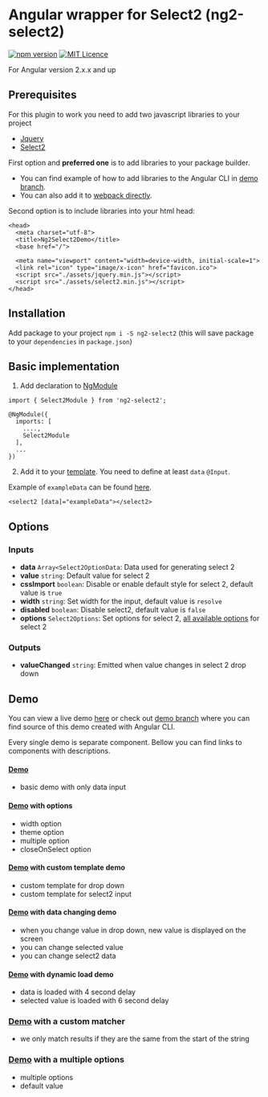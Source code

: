 # Angular wrapper for Select2 (ng2-select2)

[![npm version](https://badge.fury.io/js/ng2-select2.svg)](https://badge.fury.io/js/ng2-select2) [![MIT Licence](https://badges.frapsoft.com/os/mit/mit.svg?v=103)](https://opensource.org/licenses/mit-license.php)

For Angular version 2.x.x and up


## Prerequisites

For this plugin to work you need to add two javascript libraries to your project
- [Jquery](https://jquery.com/download/)
- [Select2](https://select2.github.io/)

First option and **preferred one** is to add libraries to your package builder.
- You can find example of how to add libraries to the Angular CLI in [demo branch](https://github.com/NejcZdovc/ng2-select2/blob/demo/angular-cli.json#L24-L25). 
- You can also add it to [webpack directly](https://stackoverflow.com/questions/28969861/managing-jquery-plugin-dependency-in-webpack#answer-2898947). 

Second option is to include libraries into your html head:

```
<head>
  <meta charset="utf-8">
  <title>Ng2Select2Demo</title>
  <base href="/">

  <meta name="viewport" content="width=device-width, initial-scale=1">
  <link rel="icon" type="image/x-icon" href="favicon.ico">
  <script src="./assets/jquery.min.js"></script>		
  <script src="./assets/select2.min.js"></script>
</head>
```

## Installation

Add package to your project `npm i -S ng2-select2` (this will save package to your `dependencies` in `package.json`)


## Basic implementation

1) Add declaration to [NgModule](https://github.com/NejcZdovc/ng2-select2/blob/demo/src/app/app.module.ts#L15)
```
import { Select2Module } from 'ng2-select2';

@NgModule({
  imports: [
    ....,
    Select2Module
  ],
  ...
})
```

2) Add it to your [template](https://github.com/NejcZdovc/ng2-select2/blob/demo/src/app/app.component.html#L6). You need to define at least `data` `@Input`.

Example of `exampleData` can be found [here](https://github.com/NejcZdovc/ng2-select2/blob/demo/src/app/demos/basic/basic.component.ts#L13).

```
<select2 [data]="exampleData"></select2>
```


## Options

### Inputs
* **data** `Array<Select2OptionData`: Data used for generating select 2
* **value** `string`: Default value for select 2
* **cssImport** `boolean`: Disable or enable default style for select 2, default value is `true`
* **width** `string`: Set width for the input, default value is `resolve`
* **disabled** `boolean`: Disable select2, default value is `false`
* **options** `Select2Options`: Set options for select 2, [all available options](https://github.com/DefinitelyTyped/DefinitelyTyped/blob/4869992bc079b88280b9ff91213528904109e8ae/select2/index.d.ts#L40) for select 2

### Outputs
* **valueChanged** `string`: Emitted when value changes in select 2 drop down 


## Demo

You can view a live demo [here](https://nejczdovc.github.io/ng2-select2/) or check out [demo branch](https://github.com/NejcZdovc/ng2-select2/tree/demo) where you can find source of this demo created with Angular CLI.

Every single demo is separate component. Bellow you can find links to components with descriptions.

#### [Demo](https://github.com/NejcZdovc/ng2-select2/tree/demo/src/app/demos/basic)
- basic demo with only data input

#### [Demo](https://github.com/NejcZdovc/ng2-select2/tree/demo/src/app/demos/options) with options
- width option
- theme option
- multiple option
- closeOnSelect option

#### [Demo](https://github.com/NejcZdovc/ng2-select2/tree/demo/src/app/demos/template) with custom template demo
- custom template for drop down
- custom template for select2 input

#### [Demo](https://github.com/NejcZdovc/ng2-select2/tree/demo/src/app/demos/change) with data changing demo
- when you change value in drop down, new value is displayed on the screen
- you can change selected value
- you can change select2 data

#### [Demo](https://github.com/NejcZdovc/ng2-select2/tree/demo/src/app/demos/dynamic) with dynamic load demo
- data is loaded with 4 second delay
- selected value is loaded with 6 second delay

### [Demo](https://github.com/NejcZdovc/ng2-select2/tree/demo/src/app/demos/matcher) with a custom matcher
- we only match results if they are the same from the start of the string

### [Demo](https://github.com/NejcZdovc/ng2-select2/tree/demo/src/app/demos/multiple) with a multiple options
- multiple options
- default value